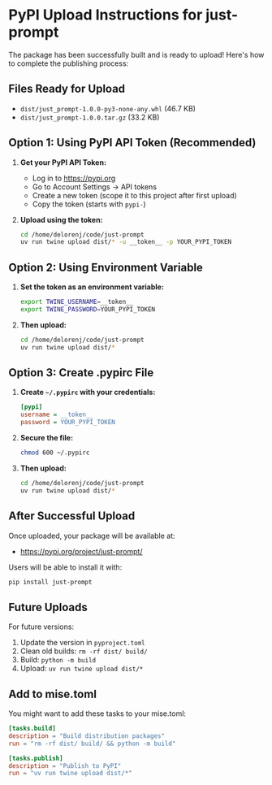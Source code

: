 # PyPI Upload Instructions for just-prompt

The package has been successfully built and is ready to upload! Here's how to complete the publishing process:

## Files Ready for Upload
- `dist/just_prompt-1.0.0-py3-none-any.whl` (46.7 KB)
- `dist/just_prompt-1.0.0.tar.gz` (33.2 KB)

## Option 1: Using PyPI API Token (Recommended)

1. **Get your PyPI API Token:**
   - Log in to https://pypi.org
   - Go to Account Settings → API tokens
   - Create a new token (scope it to this project after first upload)
   - Copy the token (starts with `pypi-`)

2. **Upload using the token:**
   ```bash
   cd /home/delorenj/code/just-prompt
   uv run twine upload dist/* -u __token__ -p YOUR_PYPI_TOKEN
   ```

## Option 2: Using Environment Variable

1. **Set the token as an environment variable:**
   ```bash
   export TWINE_USERNAME=__token__
   export TWINE_PASSWORD=YOUR_PYPI_TOKEN
   ```

2. **Then upload:**
   ```bash
   cd /home/delorenj/code/just-prompt
   uv run twine upload dist/*
   ```

## Option 3: Create .pypirc File

1. **Create `~/.pypirc` with your credentials:**
   ```ini
   [pypi]
   username = __token__
   password = YOUR_PYPI_TOKEN
   ```

2. **Secure the file:**
   ```bash
   chmod 600 ~/.pypirc
   ```

3. **Then upload:**
   ```bash
   cd /home/delorenj/code/just-prompt
   uv run twine upload dist/*
   ```

## After Successful Upload

Once uploaded, your package will be available at:
- https://pypi.org/project/just-prompt/

Users will be able to install it with:
```bash
pip install just-prompt
```

## Future Uploads

For future versions:
1. Update the version in `pyproject.toml`
2. Clean old builds: `rm -rf dist/ build/`
3. Build: `python -m build`
4. Upload: `uv run twine upload dist/*`

## Add to mise.toml

You might want to add these tasks to your mise.toml:
```toml
[tasks.build]
description = "Build distribution packages"
run = "rm -rf dist/ build/ && python -m build"

[tasks.publish]
description = "Publish to PyPI"
run = "uv run twine upload dist/*"
```
